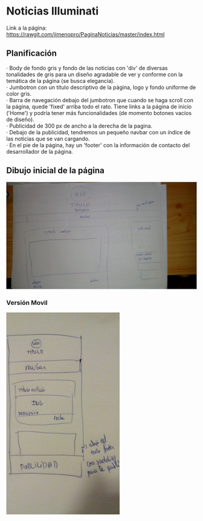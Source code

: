 # Noticias Illuminati

Link a la página: https://rawgit.com/jimenopro/PaginaNoticias/master/index.html

## Planificación

  · Body de fondo gris y fondo de las noticias con 'div' de diversas tonalidades de gris para un diseño agradable de ver y conforme con la temática de la página (se busca elegancia).<br>
  · Jumbotron con un título descriptivo de la página, logo y fondo uniforme de color gris.<br>
  · Barra de navegación debajo del jumbotron que cuando se haga scroll con la página, quede 'fixed' arriba todo el rato. Tiene links a la página de inicio ('Home') y podría tener más funcionalidades (de momento botones vacíos de diseño).<br>
  · Publicidad de 300 px de ancho a la derecha de la pagina.<br>
  · Debajo de la publicidad, tendremos un pequeño navbar con un índice de las noticias que se van cargando.<br>
  · En el pie de la página, hay un 'footer' con la información de contacto del desarrollador de la página.<br>
  
## Dibujo inicial de la página

<a href="https://raw.githubusercontent.com/jimenopro/PaginaNoticias/master/img/IMG_20170606_212917.jpg" target="_blank"><img src="https://raw.githubusercontent.com/jimenopro/PaginaNoticias/master/img/IMG_20170606_212917.jpg" border="0" alt="Boceto"></a>

### Versión Movil

<a href="https://raw.githubusercontent.com/jimenopro/PaginaNoticias/master/img/IMG_20170606_215044.jpg" target="_blank"><img src="https://raw.githubusercontent.com/jimenopro/PaginaNoticias/master/img/IMG_20170606_215044.jpg" border="0" alt="Boceto" width="300"></a>

